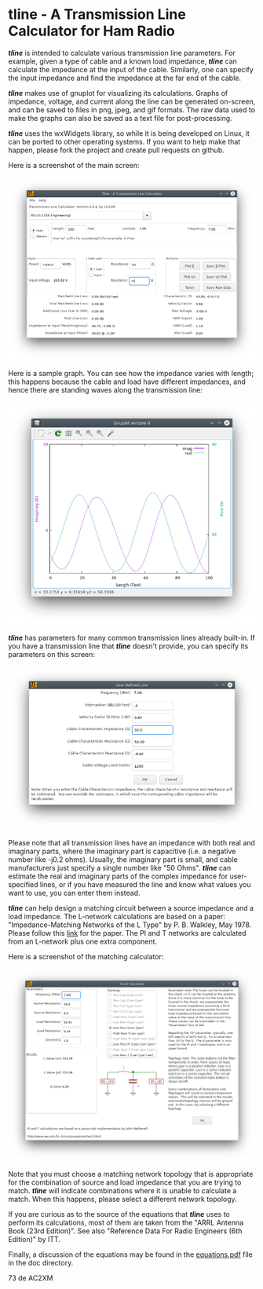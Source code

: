 tline - A Transmission Line Calculator for Ham Radio
====================================================

**_tline_** is intended to calculate various transmission line parameters. For example, given a type of cable and a known load impedance, **_tline_** can calculate the impedance at the input of the cable. Similarly, one can specify the input impedance and find the impedance at the far end of the cable.

**_tline_** makes use of gnuplot for visualizing its calculations. Graphs of impedance, voltage, and current along the line can be generated on-screen, and can be saved to files in png, jpeg, and gif formats. The raw data used to make the graphs can also be saved as a text file for post-processing.

**_tline_** uses the wxWidgets library, so while it is being developed on Linux, it can be ported to other operating systems. If you want to help make that happen, please fork the project and create pull requests on github.

Here is a screenshot of the main screen:

<img src="screenshots/main_screen.png" >

Here is a sample graph.  You can see how the impedance varies with length; this happens because the cable and load have different impedances, and hence there are standing waves along the transmission
line:

<img src="screenshots/sample_graph.png" >

**_tline_** has parameters for many common transmission lines already built-in.  If you have a transmission line that **_tline_** doesn't provide, you can specify its parameters on this screen:

<img src="screenshots/user_specified_line.png" >

Please note that all transmission lines have an impedance with both real and imaginary parts, where the imaginary part is capacitive (i.e. a negative number like -j0.2 ohms).  Usually, the imaginary part is small, and cable manufacturers just specify a single number like "50 Ohms".  **_tline_** can estimate the real and imaginary parts of the complex impedance for user-specified lines, or if you have measured the line and know what values you want to use, you can enter them instead.

**_tline_** can help design a matching circuit between a source impedance and a load impedance.  The L-network calculations are based on a paper: "Impedance-Matching Networks of the L Type" by P. B. Walkley, May 1978.  Please follow this [link](https://www.google.com/url?sa=t&rct=j&q=&esrc=s&source=web&cd=10&ved=2ahUKEwiI6cDPi7rkAhWic98KHVSECGQQFjAJegQIABAC&url=https%3A%2F%2Fapps.dtic.mil%2Fdtic%2Ftr%2Ffulltext%2Fu2%2Fa061057.pdf&usg=AOvVaw3-Vaz-O--3FMTQ_gs0PFkE) for the paper.  The PI and T networks are calculated from an L-network plus one extra component.

Here is a screenshot of the matching calculator:

<img src="screenshots/tuner_design_tool.png" >

Note that you must choose a matching network topology that is appropriate for the combination of source and load impedance that you are
trying to match.  **_tline_** will indicate combinations where it is unable to calculate a match.  When this happens, please select a
different network topology.

If you are curious as to the source of the equations that **_tline_** uses to perform its calculations, most of them are taken from the
"ARRL Antenna Book (23rd Edition)".  See also "Reference Data For Radio Engineers (6th Edition)" by ITT.

Finally, a discussion of the equations may be found in the [equations.pdf](doc/equations.pdf) file in the doc directory.

73 de AC2XM

